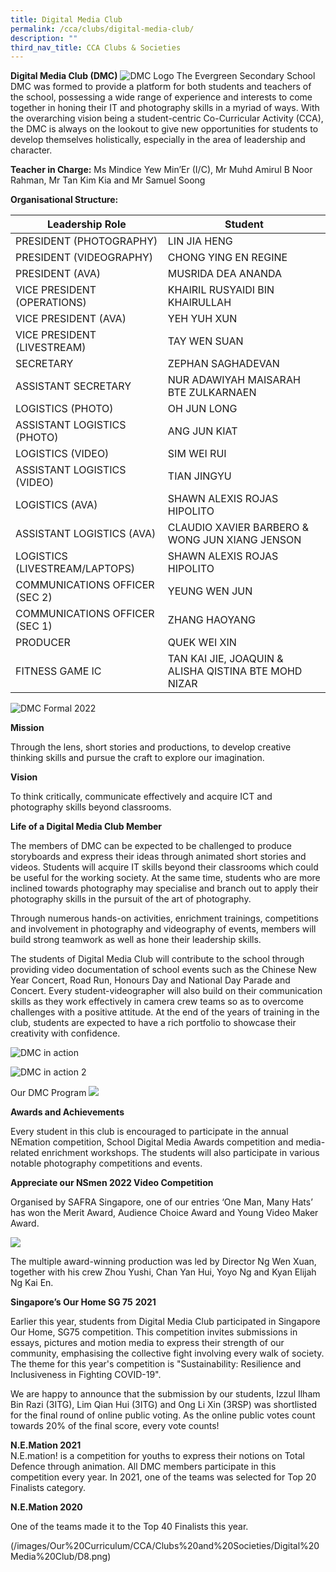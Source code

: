```yaml
---
title: Digital Media Club
permalink: /cca/clubs/digital-media-club/
description: ""
third_nav_title: CCA Clubs & Societies
---
```

**Digital Media Club (DMC)**
![DMC Logo](/images/dmc-logo_white%20(1).jpg)
The Evergreen Secondary School DMC was formed to provide a platform for both students and teachers of the school, possessing a wide range of experience and interests to come together in honing their IT and photography skills in a myriad of ways. With the overarching vision being a student-centric Co-Curricular Activity (CCA), the DMC is always on the lookout to give new opportunities for students to develop themselves holistically, especially in the area of leadership and character.


**Teacher in Charge:** Ms Mindice Yew Min’Er (I/C), Mr Muhd Amirul B Noor Rahman, Mr Tan Kim Kia and Mr Samuel Soong

**Organisational Structure:**

| Leadership Role | Student                                  |
|---------------------------------|-------------------------------------------------------|
| PRESIDENT (PHOTOGRAPHY) | LIN JIA HENG                                           |
| PRESIDENT (VIDEOGRAPHY) | CHONG YING EN REGINE                                          |
| PRESIDENT (AVA) | MUSRIDA DEA ANANDA                                          |
| VICE PRESIDENT (OPERATIONS)         | KHAIRIL RUSYAIDI BIN KHAIRULLAH                                    |
| VICE PRESIDENT (AVA)                | YEH YUH XUN                                     |
| VICE PRESIDENT (LIVESTREAM)         | TAY WEN SUAN                                   |
| SECRETARY                           | ZEPHAN SAGHADEVAN                    |
| ASSISTANT SECRETARY                 | NUR ADAWIYAH MAISARAH BTE ZULKARNAEN                                    |
| LOGISTICS (PHOTO)                   | OH JUN LONG                                |
ASSISTANT LOGISTICS (PHOTO)         | ANG JUN KIAT                               |
| LOGISTICS (VIDEO)                   | SIM WEI RUI |
| ASSISTANT LOGISTICS (VIDEO)         | TIAN JINGYU                               |
| LOGISTICS (AVA)         | SHAWN ALEXIS ROJAS HIPOLITO                               |
| ASSISTANT LOGISTICS (AVA)         |  CLAUDIO XAVIER BARBERO & WONG JUN XIANG JENSON|
LOGISTICS (LIVESTREAM/LAPTOPS)         | SHAWN ALEXIS ROJAS HIPOLITO                               |
| COMMUNICATIONS OFFICER (SEC 2)      | YEUNG WEN JUN                              |
| COMMUNICATIONS OFFICER (SEC 1)      | ZHANG HAOYANG                                 |
PRODUCER                   | QUEK WEI XIN                                |
FITNESS GAME IC                   | TAN KAI JIE, JOAQUIN & ALISHA QISTINA BTE MOHD NIZAR                                |

![DMC Formal 2022](/images/dmc%20formal%202022.JPG)

**Mission**

Through the lens, short stories and productions, to develop creative thinking skills and pursue the craft to explore our imagination.

**Vision**

To think critically, communicate effectively and acquire ICT and photography skills beyond classrooms.

**Life of a Digital Media Club Member**

The members of DMC can be expected to be challenged to produce storyboards and express their ideas through animated short stories and videos. Students will acquire IT skills beyond their classrooms which could be useful for the working society. At the same time, students who are more inclined towards photography may specialise and branch out to apply their photography skills in the pursuit of the art of photography.

Through numerous hands-on activities, enrichment trainings, competitions and involvement in photography and videography of events, members will build strong teamwork as well as hone their leadership skills. 


The students of Digital Media Club will contribute to the school through providing video documentation of school events such as the Chinese New Year Concert, Road Run, Honours Day and National Day Parade and Concert. Every student-videographer will also build on their communication skills as they work effectively in camera crew teams so as to overcome challenges with a positive attitude. At the end of the years of training in the club, students are expected to have a rich portfolio to showcase their creativity with confidence.

![DMC in action](/images/dmc%20action.jpg)

![DMC in action 2](/images/dmc%20action%202.jpg)



Our DMC Program
![](/images/Our%20Curriculum/CCA/Clubs%20and%20Societies/Digital%20Media%20Club/Journey_DMC.png)


**Awards and Achievements**

Every student in this club is encouraged to participate in the annual NEmation competition, School Digital Media Awards competition and media-related enrichment workshops. The students will also participate in various notable photography competitions and events.

**Appreciate our NSmen 2022 Video Competition**

Organised by SAFRA Singapore, one of our entries ‘One Man, Many Hats’ has won the Merit Award, Audience Choice Award and Young Video Maker Award.

![](/images/Our%20Curriculum/CCA/Clubs%20and%20Societies/Digital%20Media%20Club/SafraNSmen2022Video.jpeg)

The multiple award-winning production was led by Director Ng Wen Xuan, together with his crew Zhou Yushi, Chan Yan Hui, Yoyo Ng and Kyan Elijah Ng Kai En. 

**Singapore’s Our Home SG 75** **2021**

Earlier this year, students from Digital Media Club participated in Singapore Our Home, SG75 competition. This competition invites submissions in essays, pictures and motion media to express their strength of our community, emphasising the collective fight involving every walk of society. The theme for this year's competition is "Sustainability: Resilience and Inclusiveness in Fighting COVID-19".

We are happy to announce that the submission by our students, Izzul Ilham Bin Razi (3ITG), Lim Qian Hui (3ITG) and Ong Li Xin (3RSP) was shortlisted for the final round of online public voting. As the online public votes count towards 20% of the final score, every vote counts!

**N.E.Mation 2021**  
N.E.mation! is a competition for youths to express their notions on Total Defence through animation. All DMC members participate in this competition every year. In 2021, one of the teams was selected for Top 20 Finalists category.

**N.E.Mation 2020**

One of the teams made it to the Top 40 Finalists this year.



(/images/Our%20Curriculum/CCA/Clubs%20and%20Societies/Digital%20Media%20Club/D8.png)
